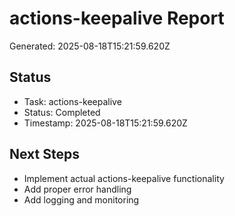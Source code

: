 # actions-keepalive Report

Generated: 2025-08-18T15:21:59.620Z

## Status
- Task: actions-keepalive
- Status: Completed
- Timestamp: 2025-08-18T15:21:59.620Z

## Next Steps
- Implement actual actions-keepalive functionality
- Add proper error handling
- Add logging and monitoring
